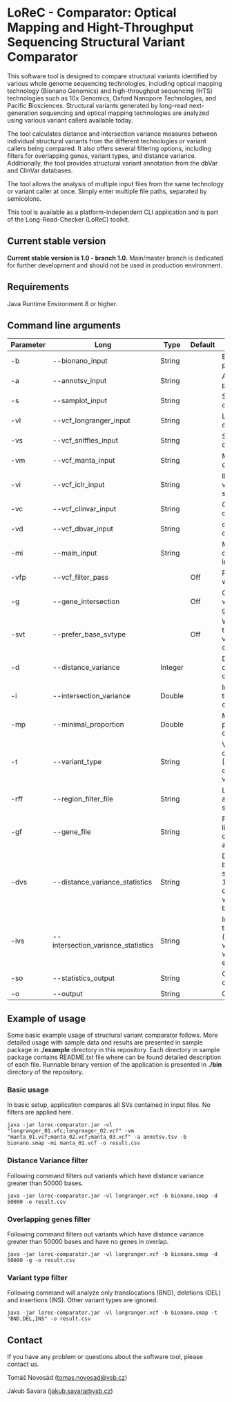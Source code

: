 # LoReC - Comparator: Optical Mapping and Hight-Throughput Sequencing Structural Variant Comparator

This software tool is designed to compare structural variants identified by various whole genome sequencing technologies, including optical mapping technology (Bionano Genomics) and high-throughput sequencing (HTS) technologies such as 10x Genomics, Oxford Nanopore Technologies, and Pacific Biosciences. Structural variants generated by long-read next-generation sequencing and optical mapping technologies are analyzed using various variant callers available today.

The tool calculates distance and intersection variance measures between individual structural variants from the different technologies or variant callers being compared. It also offers several filtering options, including filters for overlapping genes, variant types, and distance variance. Additionally, the tool provides structural variant annotation from the dbVar and ClinVar databases.

The tool allows the analysis of multiple input files from the same technology or variant caller at once. Simply enter multiple file paths, separated by semicolons.

This tool is available as a platform-independent CLI application and is part of the Long-Read-Checker (LoReC) toolkit.

## Current stable version
<b>Current stable version is 1.0 - branch 1.0.</b> Main/master branch is dedicated for further development and should not be used in production environment.

## Requirements
Java Runtime Environment 8 or higher.

## Command line arguments
| Parameter | Long                    | Type    | Default | Description                                                                                                                                                                | Required |
|-----------|-------------------------|---------|---------|----------------------------------------------------------------------------------------------------------------------------------------------------------------------------| --- |
| -b        | --bionano_input         | String  |         | Bionano Genomics analysis pipeline result SMAP file path.                                                                                                                  ||
| -a        | --annotsv_input         | String  |         | AnnotSV analysis result TSV file paths delimited by semicolon.                                                                                                             ||
| -s        | --samplot_input         | String  |         | Samplot csv variants file paths delimited by semicolon.                                                                                                                    ||
| -vl       | --vcf_longranger_input  | String  |         | Longranger vcf variants file paths delimited by semicolon.                                                                                                                 ||
| -vs       | --vcf_sniffles_input    | String  |         | Sniffles vcf variants file paths delimited by semicolon.                                                                                                                   ||
| -vm       | --vcf_manta_input       | String  |         | Manta vcf variants file paths delimited by semicolon.                                                                                                                      ||
| -vi       | --vcf_iclr_input        | String  |         | Illumina Dragen ICLR wgs vcf variants file paths delimited by semicolon.                                                                                                   ||
| -vc       | --vcf_clinvar_input     | String  |         | Clinvar vcf variants file paths delimited by semicolon.                                                                                                                    ||
| -vd       | --vcf_dbvar_input       | String  |         | dbVar vcf variants file paths delimited by semicolon.                                                                                                                      ||
| -mi       | --main_input            | String  |         | Main variant file path used to determine main technology and input between other inputs.                                                                                   ||
| -vfp      | --vcf_filter_pass       |         | Off     | Process only structural variants with filter value PASS.                                                                                                                   ||
| -g        | --gene_intersection     |         | Off     | Overlapping genes filter (i.e. variants with non-overlapping genes are filtered out).                                                                                      ||
| -svt      | --prefer_base_svtype    |         | Off     | Whether to prefer base variant type (SVTYPE) in case of BND variant and 10x/TELL-Seq (default off i.e. preferring SVTYPE2).                                                ||
| -d        | --distance_variance     | Integer |         | Distance variance filter - number of bases difference between compared variants.                                                                                           ||
| -i        | --intersection_variance | Double  |         | Intersection variance filter - threshold difference between compared variants.                                                                                             ||
| -mp       | --minimal_proportion    | Double  |         | Minimal proportion filter - minimal proportion of target variant within query variant (0.0 - 1.0).                                                                         ||
| -t        | --variant_type          | String || Variant type filter, any combination of [BND,CNV,DEL,INS,DUP,INV,UNK], delimited by semicolon, only variant types listed will processed.                                   ||
| -rff      | --region_filter_file          | String || List of regions to be excluded from analysis (bed format, tab separated).                                                                                                  ||
| -gf       | --gene_file             | String  |         | File containing gene information list (i.e. gene symbol, chromosome, start, end) - gene annotation.                                                                        ||
| -dvs      | --distance_variance_statistics             | String  |         | Distance variance statistics - bases counts delimited by semicolon (e.g. 10000;50000;100000). Number of variants having distance variance at least 1000, 50000 bases, etc. ||
| -ivs      | --intersection_variance_statistics             | String  |         | Intersection variance statistics - thresholds delimited by semicolon (e.g. 0.1;0.3;0.5). Number of variants having intersection variance score at least 0.1, 0.3, etc.     ||
| -so       | --statistics_output             | String  |         | Output structural variants statistics csv file path.                                                                                                                       ||
| -o        | --output                | String || Output result file path.                                                                                                                                                   | \* |


## Example of usage
Some basic example usage of structural variant comparator follows. More detailed usage with sample data and results are presented in sample package in <b>./example</b> directory in this repository. Each directory in sample package contains README.txt file where can be found detailed description of each file. Runnable binary version of the application is presented in <b>./bin</b> directory of the repository.

### Basic usage
In basic setup, application compares all SVs contained in input files. No filters are applied here.

```console
java -jar lorec-comparator.jar -vl "longranger_01.vfc;longranger_02.vcf" -vm "manta_01.vcf;manta_02.vcf;manta_03.vcf" -a annotsv.tsv -b bionano.smap -mi manta_01.vcf -o result.csv
```

### Distance Variance filter
Following command filters out variants which have distance variance greater than 50000 bases.

```consolev
java -jar lorec-comparator.jar -vl longranger.vcf -b bionano.smap -d 50000 -o result.csv 
```

### Overlapping genes filter
Following command filters out variants which have distance variance greater than 50000 bases and have no genes in overlap.

```console
java -jar lorec-comparator.jar -vl longranger.vcf -b bionano.smap -d 50000 -g -o result.csv 
```

### Variant type filter
Following command will analyze only translocations (BND), deletions (DEL) and insertions (INS). Other variant types are ignored.

```console
java -jar lorec-comparator.jar -vl longranger.vcf -b bionano.smap -t "BND,DEL,INS" -o result.csv 
```

## Contact
If you have any problem or questions about the software tool, please contact us.

Tomáš Novosád (tomas.novosad@vsb.cz)

Jakub Savara (jakub.savara@vsb.cz)

